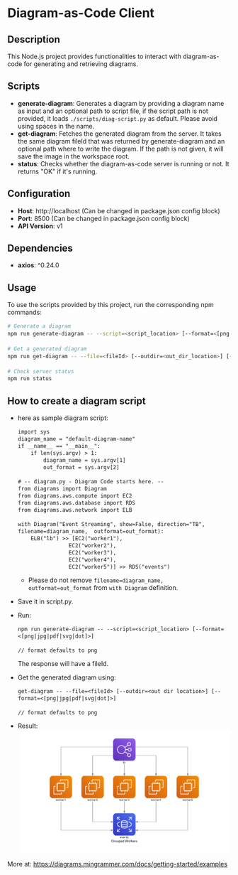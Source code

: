 # Diagram-as-Code Client

## Description

This Node.js project provides functionalities to interact with diagram-as-code for generating and retrieving diagrams.

## Scripts

- **generate-diagram**: Generates a diagram by providing a diagram name as input and an optional path to script file, if the script path is not provided, it loads `./scripts/diag-script.py` as default. Please avoid using spaces in the name.
- **get-diagram**: Fetches the generated diagram from the server. It takes the same diagram fileId that was returned by generate-diagram and an optional path where to write the diagram. If the path is not given, it will save the image in the workspace root.
- **status**: Checks whether the diagram-as-code server is running or not. It returns "OK" if it's running.

## Configuration

- **Host**: http://localhost (Can be changed in package.json config block)
- **Port**: 8500 (Can be changed in package.json config block)
- **API Version**: v1

## Dependencies

- **axios**: ^0.24.0

## Usage

To use the scripts provided by this project, run the corresponding npm commands:

```bash
# Generate a diagram
npm run generate-diagram -- --script=<script_location> [--format=<[png|jpg|pdf|svg|dot]>]

# Get a generated diagram
npm run get-diagram -- --file=<fileId> [--outdir=<out_dir_location>] [--format=<[png|jpg|pdf|svg|dot]>]

# Check server status
npm run status
```

## How to create a diagram script
- here as sample diagram script:
    ```
    import sys
    diagram_name = "default-diagram-name"
    if __name__ == "__main__":
        if len(sys.argv) > 1:
            diagram_name = sys.argv[1]
            out_format = sys.argv[2]

    # -- diagram.py - Diagram Code starts here. --
    from diagrams import Diagram
    from diagrams.aws.compute import EC2
    from diagrams.aws.database import RDS
    from diagrams.aws.network import ELB

    with Diagram("Event Streaming", show=False, direction="TB", filename=diagram_name,  outformat=out_format):
        ELB("lb") >> [EC2("worker1"),
                    EC2("worker2"),
                    EC2("worker3"),
                    EC2("worker4"),
                    EC2("worker5")] >> RDS("events")
    ```
    - Please do not remove `filename=diagram_name,  outformat=out_format` from `with Diagram` definition.
- Save it in script.py.

- Run: 
    ```
    npm run generate-diagram -- --script=<script_location> [--format=<[png|jpg|pdf|svg|dot]>]

    // format defaults to png
    ```
    The response will have a fileId.

- Get the generated diagram using: 
    ```
    get-diagram -- --file=<fileId> [--outdir=<out dir location>] [--format=<[png|jpg|pdf|svg|dot]>]
    
    // format defaults to png
    ```

- Result:
![generated diagram](image.png)

More at: https://diagrams.mingrammer.com/docs/getting-started/examples
